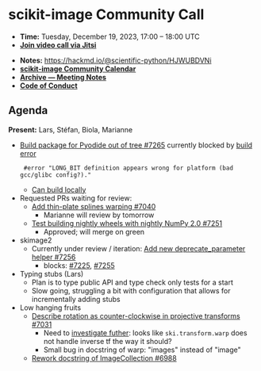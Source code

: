 # scikit-image Community Call

- **Time:** Tuesday, December 19, 2023, 17:00 – 18:00 UTC
- **[Join video call via Jitsi](https://framatalk.org/skimage-community)**
<!-- - **[Join video call via Zoom](https://us06web.zoom.us/j/88060567580?pwd=THRpaWFnSFNwK0Fycy9FVk5RYnV5UT09)** -->
- **Notes:** https://hackmd.io/@scientific-python/HJWUBDVNi
- **[scikit-image Community Calendar](https://scientific-python.org/calendars/skimage.ics)**
- **[Archive — Meeting Notes](https://github.com/scikit-image/meeting-notes)**
- **[Code of Conduct](https://scikit-image.org/docs/stable/conduct/code_of_conduct.html)**

## Agenda

**Present:** Lars, Stéfan, Biola, Marianne

- [Build package for Pyodide out of tree #7265](https://github.com/scikit-image/scikit-image/pull/7265) currently blocked by [build error](https://github.com/scikit-image/scikit-image/actions/runs/7180894298/job/19554131919#step:6:92)
  ```
   #error "LONG_BIT definition appears wrong for platform (bad gcc/glibc config?)."
  ```
	- [Can build locally](https://pyodide.org/en/stable/development/building-and-testing-packages.html)
- Requested PRs waiting for review:
  - [Add thin-plate splines warping #7040](https://github.com/scikit-image/scikit-image/pull/7040)
      - Marianne will review by tomorrow
  - [Test building nightly wheels with nightly NumPy 2.0 #7251](https://github.com/scikit-image/scikit-image/pull/7251)
  	- Approved; will merge on green
- skimage2
  - Currently under review / iteration: [Add new deprecate_parameter helper #7256](https://github.com/scikit-image/scikit-image/pull/7256)
    - blocks: [#7225](https://github.com/scikit-image/scikit-image/pull/7225), [#7255](https://github.com/scikit-image/scikit-image/pull/7255)
- Typing stubs (Lars)
  - Plan is to type public API and type check only tests for a start
  - Slow going, struggling a bit with configuration that allows for incrementally adding stubs
- Low hanging fruits
  - [Describe rotation as counter-clockwise in projective transforms #7031](https://github.com/scikit-image/scikit-image/pull/7031)
  	- Need to [investigate futher](https://github.com/scikit-image/scikit-image/pull/7031#issuecomment-1863238694): looks like `ski.transform.warp` does not handle inverse tf the way it should?
  	- Small bug in docstring of warp: "images" instead of "image"
  - [Rework docstring of ImageCollection #6988](https://github.com/scikit-image/scikit-image/pull/6988)
